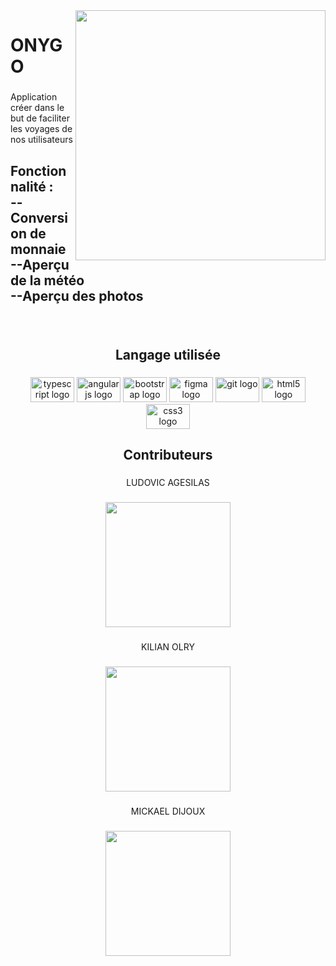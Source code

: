 <img align="right" height="400" src="https://raw.githubusercontent.com/ldc45/Onygo/master/src/assets/images/logo.png"  />

###

<h1 align="left">ONYGO</h1>

###

<p align="left">Application créer dans le but de faciliter les voyages de nos utilisateurs</p>

###

<h2 align="left">Fonctionnalité :<br>--Conversion de monnaie<br>--Aperçu de la météo<br>--Aperçu des photos</h2>

###

<br clear="both">

<h2 align="center">Langage utilisée</h2>

###

<div align="center">
  <img src="https://cdn.jsdelivr.net/gh/devicons/devicon/icons/typescript/typescript-original.svg" height="40" width="70" alt="typescript logo"  />
  <img src="https://cdn.jsdelivr.net/gh/devicons/devicon/icons/angularjs/angularjs-original.svg" height="40" width="70" alt="angularjs logo"  />
  <img src="https://cdn.jsdelivr.net/gh/devicons/devicon/icons/bootstrap/bootstrap-original.svg" height="40" width="70" alt="bootstrap logo"  />
  <img src="https://cdn.jsdelivr.net/gh/devicons/devicon/icons/figma/figma-original.svg" height="40" width="70" alt="figma logo"  />
  <img src="https://cdn.jsdelivr.net/gh/devicons/devicon/icons/git/git-original.svg" height="40" width="70" alt="git logo"  />
  <img src="https://cdn.jsdelivr.net/gh/devicons/devicon/icons/html5/html5-original.svg" height="40" width="70" alt="html5 logo"  />
  <img src="https://cdn.jsdelivr.net/gh/devicons/devicon/icons/css3/css3-original.svg" height="40" width="70" alt="css3 logo"  />
</div>

###

<h2 align="center">Contributeurs</h2>

###

<p align="center">LUDOVIC AGESILAS</p>

###

<div align="center">
  <img height="200" src="https://media-exp1.licdn.com/dms/image/C4E03AQHs1lrhDJYpjg/profile-displayphoto-shrink_200_200/0/1643801445931?e=1675296000&v=beta&t=eQizTjm-IOV1jf5U9ggld6-CEtZ1Frg32xEaR53hZ_I"  />
</div>

###

<p align="center">KILIAN OLRY</p>

###

<div align="center">
  <img height="200" src="https://avatars.githubusercontent.com/u/98878998?v=4"  />
</div>

###

<p align="center">MICKAEL DIJOUX</p>

###

<div align="center">
  <img height="200" src="https://avatars.githubusercontent.com/u/109203536?v=4"  />
</div>

###
